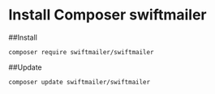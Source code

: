 # Install Composer swiftmailer

##Install
```
composer require swiftmailer/swiftmailer
```
##Update
```
composer update swiftmailer/swiftmailer
```
